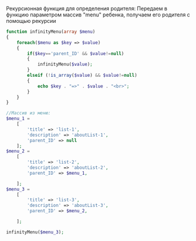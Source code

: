 Рекурсионная функция для определения родителя:
Передаем в функцию параметром массив "menu" ребенка,
получаем его родителя с помощью рекурсии


```php
function infinityMenu(array $menu)
{
    foreach($menu as $key => $value)
    {
        if($key=='parent_ID' && $value!=null)
        {
            infinityMenu($value);
        }
        elseif (!is_array($value) && $value!=null)
        {
            echo $key . "=>" . $value . "<br>";
        }
    }
}

//Массив из меню:
$menu_1 =
    [
        'title' => 'list-1',
        'description' => 'aboutList-1',
        'parent_ID' => null
    ];
$menu_2 =
    [
        'title' => 'list-2',
        'description' => 'aboutList-2',
        'parent_ID' => $menu_1,

    ];
$menu_3 =
    [
        'title' => 'list-3',
        'description' => 'aboutList-3',
        'parent_ID' => $menu_2,

    ];

infinityMenu($menu_3);
```
